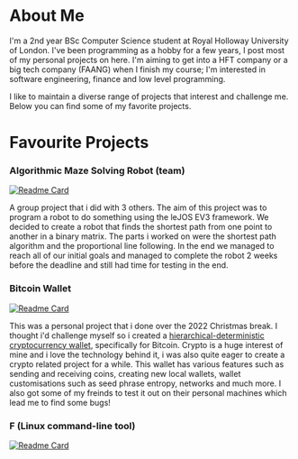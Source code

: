 # About Me
I'm a 2nd year BSc Computer Science student at Royal Holloway University of London. I've been programming as a hobby for a few years, I post most of my personal projects on here. I'm aiming to get into a HFT company or a big tech company (FAANG) when I finish my course; I'm interested in software engineering, finance and low level programming.

I like to maintain a diverse range of projects that interest and challenge me. Below you can find some of my favorite projects.

# Favourite Projects

### Algorithmic Maze Solving Robot (team)
[![Readme Card](https://github-readme-stats.vercel.app/api/pin/?username=programmer838&repo=robotics&bg_color=0,1abc9c,2ecc71&text_color=000000&hide_border=true&title_color=000000&icon_color=34495e)](https://github.com/programmer838/robotics)

A group project that i did with 3 others. The aim of this project was to program a robot to do something using the leJOS EV3 framework. 
We decided to create a robot that finds the shortest path from one point to another in a binary matrix. The parts i worked on were the shortest
path algorithm and the proportional line following. In the end we managed to reach all of our initial goals and managed to complete the robot 2 weeks before the deadline and still had time for testing in the end. 

### Bitcoin Wallet
[![Readme Card](https://github-readme-stats.vercel.app/api/pin/?username=programmer838&repo=Bitcoin-Wallet&bg_color=0,1abc9c,2ecc71&text_color=000000&hide_border=true&title_color=000000&icon_color=34495e)](https://github.com/programmer838/Bitcoin-Wallet)

This was a personal project that i done over the 2022 Christmas break. I thought i'd challenge myself so i created a [hierarchical-deterministic cryptocurrency wallet](https://en.wikipedia.org/wiki/Cryptocurrency_wallet#Hierarchical_deterministic_wallet), specifically for Bitcoin. Crypto is a huge interest of mine and i love the technology behind it, i was also quite eager to create a crypto related project for a while. 
This wallet has various features such as sending and receiving coins, creating new local wallets, wallet customisations such as seed phrase entropy, networks and much more. I also got some of my freinds to test it out on their personal machines which lead me to find some bugs!

### F (Linux command-line tool) 
[![Readme Card](https://github-readme-stats.vercel.app/api/pin/?username=programmer838&repo=F&bg_color=0,1abc9c,2ecc71&text_color=000000&hide_border=true&title_color=000000&icon_color=34495e)](https://github.com/programmer838/F)


